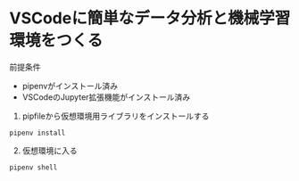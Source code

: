 # VSCodeに簡単なデータ分析と機械学習環境をつくる

前提条件
- pipenvがインストール済み
- VSCodeのJupyter拡張機能がインストール済み

1. pipfileから仮想環境用ライブラリをインストールする

```
pipenv install
```

2. 仮想環境に入る
```
pipenv shell
```




